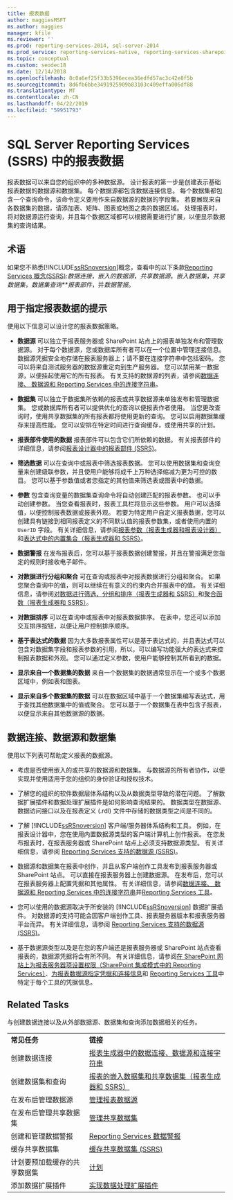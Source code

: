 ```yaml
---
title: 报表数据
author: maggiesMSFT
ms.author: maggies
manager: kfile
ms.reviewer: ''
ms.prod: reporting-services-2014, sql-server-2014
ms.prod_service: reporting-services-native, reporting-services-sharepoint
ms.topic: conceptual
ms.custom: seodec18
ms.date: 12/14/2018
ms.openlocfilehash: 8c0a6ef25f33b5396ecea36edfd57ac3c42e8f5b
ms.sourcegitcommit: 8d6fb6bbe3491925909b83103c409effa006df88
ms.translationtype: MT
ms.contentlocale: zh-CN
ms.lasthandoff: 04/22/2019
ms.locfileid: "59951793"
---
```

# <a name="report-data-in-sql-server-reporting-services-ssrs"></a>SQL Server Reporting Services (SSRS) 中的报表数据

  报表数据可以来自您的组织中的多种数据源。 设计报表的第一步是创建表示基础报表数据的数据源和数据集。 每个数据源都包含数据连接信息。 每个数据集都包含一个查询命令，该命令定义要用作来自数据源的数据的字段集。 若要展现来自各数据集的数据，请添加表、矩阵、图表或地图之类的数据区域。 处理报表时，将对数据源运行查询，并且每个数据区域都可以根据需要进行扩展，以便显示数据集的查询结果。  
  
##  <a name="BkMk_ReportDataTerms"></a> 术语

 如果您不熟悉[!INCLUDE[ssRSnoversion](../../includes/ssrsnoversion-md.md)]概念，查看中的以下条款[Reporting Services 概念&#40;SSRS&#41;](../reporting-services-concepts-ssrs.md):*数据连接*，*嵌入的数据源*，*共享数据源*，*嵌入数据集*，*共享数据集*，*数据集查询**报表部件*，并*数据警报*。  
  
##  <a name="BkMk_ReportDataTips"></a> 用于指定报表数据的提示

 使用以下信息可以设计您的报表数据策略。  
  
- **数据源** 可以独立于报表服务器或 SharePoint 站点上的报表单独发布和管理数据源。 对于每个数据源，您或数据库所有者可以在一个位置中管理连接信息。 数据源凭据安全地存储在报表服务器上；请不要在连接字符串中包括密码。 您可以将来自测试服务器的数据源重定向到生产服务器。 您可以禁用某一数据源，以便挂起使用它的所有报表。 有关支持的数据源的列表，请参阅[数据连接、 数据源和 Reporting Services 中的连接字符串](../data-connections-data-sources-and-connection-strings-in-reporting-services.md)。  
  
- **数据集** 可以独立于数据集所依赖的报表或共享数据源来单独发布和管理数据集。 您或数据库所有者可以提供优化的查询以便报表作者使用。 当您更改查询时，使用共享数据集的所有报表都将使用更新的查询。 您可以启用数据集缓存来提高性能。 您可以安排在特定时间进行查询缓存，或使用共享的计划。  
  
- **报表部件使用的数据** 报表部件可以包含它们所依赖的数据。 有关报表部件的详细信息，请参阅[报表设计器中的报表部件 (SSRS)](../report-design/report-parts-in-report-designer-ssrs.md)。  
  
- **筛选数据** 可以在查询中或报表中筛选报表数据。 您可以使用数据集和查询变量来创建级联参数，并且使用户能够将成千上万种选择缩减为更为可控的数目。 您可以基于参数值或者您指定的其他值来筛选表或图表中的数据。  
  
- **参数** 包含查询变量的数据集查询命令将自动创建匹配的报表参数。 也可以手动创建参数。 当您查看报表时，报表工具栏将显示这些参数。 用户可以选择值，以便控制报表数据或报表外观。 若要为特定用户自定义报表数据，您可以创建具有链接到相同报表定义的不同默认值的报表参数集，或者使用内置的 `UserID` 字段。 有关详细信息，请参阅[报表参数（报表生成器和报表设计器）](../report-design/report-parameters-report-builder-and-report-designer.md)和[表达式中的内置集合（报表生成器和 SSRS）](../report-design/built-in-collections-in-expressions-report-builder.md)。  
  
- **数据警报** 在发布报表后，您可以基于报表数据创建警报，并且在警报满足您指定的规则时接收电子邮件。  
  
- **对数据进行分组和聚合** 可在查询或报表中对报表数据进行分组和聚合。 如果您聚合查询中的值，则可以继续在有意义的约束内合并报表中的值。  有关详细信息，请参阅[对数据进行筛选、分组和排序（报表生成器和 SSRS）](../report-design/filter-group-and-sort-data-report-builder-and-ssrs.md)和[聚合函数（报表生成器和 SSRS）](../report-design/report-builder-functions-aggregate-function.md)。  
  
- **对数据排序** 可以在查询中或报表中对报表数据排序。 在表中，您还可以添加交互排序按钮，以便让用户控制排序顺序。  
  
- **基于表达式的数据** 因为大多数报表属性可以是基于表达式的，并且表达式可以包含对数据集字段和报表参数的引用，所以，可以编写功能强大的表达式来控制报表数据和外观。 您可以通过定义参数，使用户能够控制其所看到的数据。  
  
- **显示来自一个数据集的数据** 来自一个数据集的数据通常显示在一个或多个数据区域中，例如表和图表。  
  
- **显示来自多个数据集的数据**  可以在数据区域中基于一个数据集编写表达式，用于查找其他数据集中的值或聚合。 您可以基于一个数据集在表中包含子报表，以便显示来自其他数据源的数据。  
  
## <a name="data-connections-data-sources-and-datasets"></a>数据连接、数据源和数据集

 使用以下列表可帮助定义报表的数据源。  
  
- 考虑是否使用嵌入的或共享的数据源和数据集。 与数据源的所有者协作，以便实现并使用适用于您的组织的身份验证和授权技术。  
  
- 了解您的组织的软件数据层体系结构以及从数据类型导致的潜在问题。 了解数据扩展插件和数据处理扩展插件是如何影响查询结果的。 数据类型在数据源、数据访问接口以及在报表定义 (.rdl) 文件中存储的数据类型之间是不同的。  
  
- 了解 [!INCLUDE[ssRSnoversion](../../includes/ssrsnoversion-md.md)] 客户端/服务器体系结构和工具。 例如，在报表设计器中，您在使用内置数据源类型的客户端计算机上创作报表。 在您发布报表时，在报表服务器或 SharePoint 站点上必须支持数据源类型。  有关详细信息，请参阅 [Reporting Services 支持的数据源 (SSRS)](../create-deploy-and-manage-mobile-and-paginated-reports.md)。  
  
- 数据源和数据集在报表中创作，并且从客户端创作工具发布到报表服务器或 SharePoint 站点。 可以直接在报表服务器上创建数据源。 在发布后，您可以在报表服务器上配置凭据和其他属性。 有关详细信息，请参阅[数据连接、 数据源和 Reporting Services 中的连接字符串](../data-connections-data-sources-and-connection-strings-in-reporting-services.md)并[Reporting Services 工具](../tools/reporting-services-tools.md)。  
  
- 您可以使用的数据源取决于所安装的 [!INCLUDE[ssRSnoversion](../../includes/ssrsnoversion-md.md)] 数据扩展插件。 对数据源的支持可能会因客户端创作工具、报表服务器版本和报表服务器平台而异。 有关详细信息，请参阅 [Reporting Services 支持的数据源 (SSRS)](../create-deploy-and-manage-mobile-and-paginated-reports.md)。  
  
- 基于数据源类型以及是在您的客户端还是报表服务器或 SharePoint 站点查看报表的，数据源凭据将会有所不同。 有关详细信息，请参阅[在 SharePoint 网站上为报表服务器项设置权限（SharePoint 集成模式中的 Reporting Services）](../security/set-permissions-for-report-server-items-on-a-sharepoint-site.md)、[为报表数据源指定凭据和连接信息](../../integration-services/connection-manager/data-sources.md)和 [Reporting Services 工具](../tools/reporting-services-tools.md)中特定于每个工具的凭据信息。  
  
## <a name="related-tasks"></a>Related Tasks

 与创建数据连接以及从外部数据源、数据集和查询添加数据相关的任务。  
  
|||  
|-|-|  
|**常见任务**|**链接**|  
|创建数据连接|[报表生成器中的数据连接、数据源和连接字符串](../data-connections-data-sources-and-connection-strings-in-reporting-services.md)|  
|创建数据集和查询|[报表的嵌入数据集和共享数据集（报表生成器和 SSRS）](report-embedded-datasets-and-shared-datasets-report-builder-and-ssrs.md)|  
|在发布后管理数据源|[管理报表数据源](manage-report-data-sources.md)|  
|在发布后管理共享数据集|[管理共享数据集](manage-shared-datasets.md)|  
|创建和管理数据警报|[Reporting Services 数据警报](../tutorial-creating-a-basic-table-report-report-builder.md)|  
|缓存共享数据集|[缓存共享数据集 (SSRS)](../report-server/cache-shared-datasets-ssrs.md)|  
|计划要预加载缓存的共享数据集|[计划](../subscriptions/schedules.md)|  
|添加数据扩展插件|[实现数据处理扩展插件](../extensions/data-processing/implementing-a-data-processing-extension.md)|